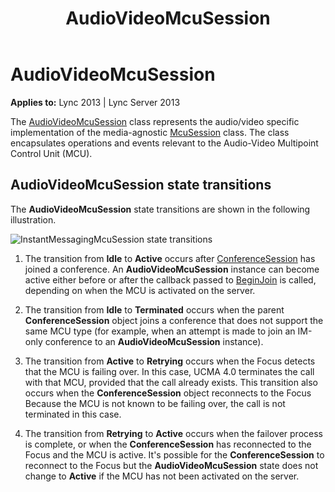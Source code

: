 ﻿---
title: AudioVideoMcuSession
TOCTitle: AudioVideoMcuSession
ms:assetid: e22ada5b-ba71-4c0c-92dc-273c1b5ed185
ms:mtpsurl: https://msdn.microsoft.com/library/Dn466029(v=office.15)
ms:contentKeyID: 57103022
ms.date: 07/25/2014
mtps_version: v=office.15
---

# AudioVideoMcuSession


**Applies to:** Lync 2013 | Lync Server 2013

The [AudioVideoMcuSession](https://msdn.microsoft.com/library/hh385298\(v=office.15\)) class represents the audio/video specific implementation of the media-agnostic [McuSession](https://msdn.microsoft.com/library/hh384975\(v=office.15\)) class. The class encapsulates operations and events relevant to the Audio-Video Multipoint Control Unit (MCU).

## AudioVideoMcuSession state transitions

The **AudioVideoMcuSession** state transitions are shown in the following illustration.

![InstantMessagingMcuSession state transitions](images/Dn466029.StateMach_McuSession(Office.15).jpg "InstantMessagingMcuSession state transitions")

1.  The transition from **Idle** to **Active** occurs after [ConferenceSession](https://msdn.microsoft.com/library/hh349315\(v=office.15\)) has joined a conference. An **AudioVideoMcuSession** instance can become active either before or after the callback passed to [BeginJoin](https://msdn.microsoft.com/library/hh349641\(v=office.15\)) is called, depending on when the MCU is activated on the server.

2.  The transition from **Idle** to **Terminated** occurs when the parent **ConferenceSession** object joins a conference that does not support the same MCU type (for example, when an attempt is made to join an IM-only conference to an **AudioVideoMcuSession** instance).

3.  The transition from **Active** to **Retrying** occurs when the Focus detects that the MCU is failing over. In this case, UCMA 4.0 terminates the call with that MCU, provided that the call already exists. This transition also occurs when the **ConferenceSession** object reconnects to the Focus Because the MCU is not known to be failing over, the call is not terminated in this case.

4.  The transition from **Retrying** to **Active** occurs when the failover process is complete, or when the **ConferenceSession** has reconnected to the Focus and the MCU is active. It's possible for the **ConferenceSession** to reconnect to the Focus but the **AudioVideoMcuSession** state does not change to **Active** if the MCU has not been activated on the server.

